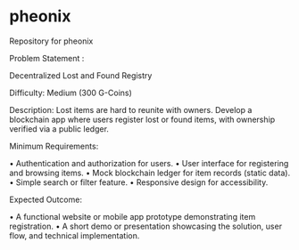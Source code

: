 # pheonix
Repository for pheonix

Problem Statement :

Decentralized Lost and Found Registry

Difficulty: Medium (300 G-Coins)

Description:
Lost items are hard to reunite with owners. Develop a blockchain app where users register lost or found items, with ownership verified via a public ledger.

Minimum Requirements:

• Authentication and authorization for users.
• User interface for registering and browsing items.
• Mock blockchain ledger for item records (static data).
• Simple search or filter feature.
• Responsive design for accessibility.

Expected Outcome:

• A functional website or mobile app prototype demonstrating item registration.
• A short demo or presentation showcasing the solution, user flow, and technical implementation.





